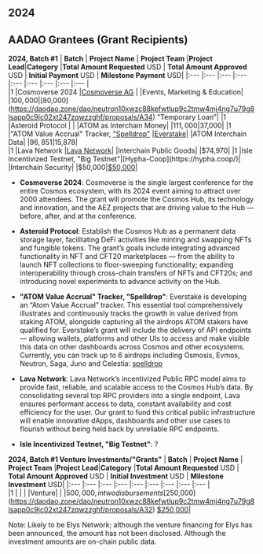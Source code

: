 ## 2024
## AADAO Grantees (Grant Recipients)



**2024, Batch #1** 
| **Batch**    | **Project Name**            | **Project Team**  |**Project Lead**|**Category** |**Total Amount Requested** USD | **Total Amount Approved** USD | **Initial Payment** USD | **Milestone Payment** USD|
|:---          |:---                         |:---               |:---            |:---         |:---                           |:---                           |:---                     |:---                      |   
|1             |Cosmoverse 2024              |[Cosmoverse AG](https://www.northdata.com/Cosmoverse+AG,+Zug/CHE-499.694.198)      |                |Events, Marketing & Education|        |$100,000|[$80,000](https://daodao.zone/dao/neutron10xwzc88kefwtlup9c2tmw4mj4ng7u79g8lsapp0c9jc02xt247zqwzzghf/proposals/A34) "Temporary Loan"|
|1             |Asteroid Protocol            |                   |                |ATOM as Interchain Money|        |$111,000|$37,000|
|1             |"ATOM Value Accrual" Tracker, ["Spelldrop"](https://spelldrop.xyz/)  |[Everstake](https://everstake.one/)|        |ATOM Interchain Data|       |$96,851|$15,878|          
|1             |Lava Network                 |[Lava Network](https://www.lavanet.xyz/)|              |Interchain Public Goods|        |$74,970|
|1             |Isle Incentivized Testnet, "Big Testnet"|[Hypha-Coop](https://hypha.coop/)|              |Interchain Security|         |$50,000|[$50,000](https://daodao.zone/dao/neutron10xwzc88kefwtlup9c2tmw4mj4ng7u79g8lsapp0c9jc02xt247zqwzzghf/proposals/A37)|

* **Cosmoverse 2024**: Cosmoverse is the single largest conference for the entire Cosmos ecosystem, with its 2024 event aiming to attract over 2000 attendees. The grant will promote the Cosmos Hub, its technology and innovation, and the AEZ projects that are driving value to the Hub — before, after, and at the conference.

* **Asteroid Protocol**: Establish the Cosmos Hub as a permanent data storage layer, facilitating DeFi activities like minting and swapping NFTs and fungible tokens. The grant’s goals include integrating advanced functionality in NFT and CFT20 marketplaces — from the ability to launch NFT collections to floor-sweeping functionality; expanding interoperability through cross-chain transfers of NFTs and CFT20s; and introducing novel experiments to advance activity on the Hub.

* **"ATOM Value Accrual" Tracker, "Spelldrop"**: Everstake is developing an “Atom Value Accrual” tracker. This essential tool comprehensively illustrates and continuously tracks the growth in value derived from staking ATOM, alongside capturing all the airdrops ATOM stakers have qualified for. Everstake’s grant will include the delivery of API endpoints — allowing wallets, platforms and other UIs to access and make visible this data on other dashboards across Cosmos and other ecosystems. Currently, you can track up to 6 airdrops including Osmosis, Evmos, Neutron, Saga, Juno and Celestia: [spelldrop](https://spelldrop.xyz/)

* **Lava Network**: Lava Network’s incentivized Public RPC model aims to provide fast, reliable, and scalable access to the Cosmos Hub’s data. By consolidating several top RPC providers into a single endpoint, Lava ensures performant access to data, constant availability and cost efficiency for the user. Our grant to fund this critical public infrastructure will enable innovative dApps, dashboards and other use cases to flourish without being held back by unreliable RPC endpoints.

* **Isle Incentivized Testnet, "Big Testnet"**: ?


**2024, Batch #1 Venture Investments/"Grants"** 
| **Batch**    | **Project Name**            | **Project Team**  |**Project Lead**|**Category** |**Total Amount Requested** USD | **Total Amount Approved** USD | **Initial Investment** USD | **Milestone Investment** USD|
|:---          |:---                         |:---               |:---            |:---         |:---                           |:---                           |:---                     |:---                      |   
|1             |                             |                   |                |Venture|               |                 |$500,000, in two disbursements [$250,000](https://daodao.zone/dao/neutron10xwzc88kefwtlup9c2tmw4mj4ng7u79g8lsapp0c9jc02xt247zqwzzghf/proposals/A32) [$250,000](https://daodao.zone/dao/neutron10xwzc88kefwtlup9c2tmw4mj4ng7u79g8lsapp0c9jc02xt247zqwzzghf/proposals/A33)|


Note: Likely to be Elys Network; although the venture financing for Elys has been announced, the amount has not been disclosed. Although the investment amounts are on-chain public data. 
